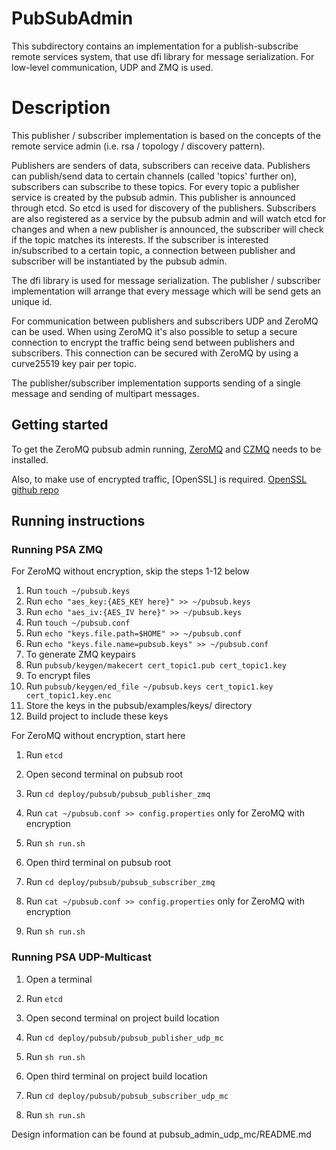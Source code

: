 # PubSubAdmin

This subdirectory contains an implementation for a publish-subscribe remote services system, that use dfi library for message serialization.
For low-level communication, UDP and ZMQ is used.

# Description

This publisher / subscriber implementation is based on the concepts of the remote service admin (i.e. rsa / topology / discovery pattern).

Publishers are senders of data, subscribers can receive data. Publishers can publish/send data to certain channels (called 'topics' further on), subscribers can subscribe to these topics. For every topic a publisher service is created by the pubsub admin. This publisher is announced through etcd. So etcd is used for discovery of the publishers. Subscribers are also registered as a service by the pubsub admin and will watch etcd for changes and when a new publisher is announced, the subscriber will check if the topic matches its interests. If the subscriber is interested in/subscribed to a certain topic, a connection between publisher and subscriber will be instantiated by the pubsub admin.

The dfi library is used for message serialization. The publisher / subscriber implementation will arrange that every message which will be send gets an unique id. 

For communication between publishers and subscribers UDP and ZeroMQ can be used. When using ZeroMQ it's also possible to setup a secure connection to encrypt the traffic being send between publishers and subscribers. This connection can be secured with ZeroMQ by using a curve25519 key pair per topic.

The publisher/subscriber implementation supports sending of a single message and sending of multipart messages.

## Getting started

To get the ZeroMQ pubsub admin running, [ZeroMQ](https://github.com/zeromq/libzmq) and [CZMQ](https://github.com/zeromq/czmq) needs to be installed.

Also, to make use of encrypted traffic, [OpenSSL] is required.
[OpenSSL github repo](https://github.com/openssl/openssl)

## Running instructions

### Running PSA ZMQ

For ZeroMQ without encryption, skip the steps 1-12 below
1. Run `touch ~/pubsub.keys`
1. Run `echo "aes_key:{AES_KEY here}" >> ~/pubsub.keys`
1. Run `echo "aes_iv:{AES_IV here}" >> ~/pubsub.keys`
1. Run `touch ~/pubsub.conf`
1. Run `echo "keys.file.path=$HOME" >> ~/pubsub.conf`
1. Run `echo "keys.file.name=pubsub.keys" >> ~/pubsub.conf`
1. To generate ZMQ keypairs
1. Run `pubsub/keygen/makecert cert_topic1.pub cert_topic1.key`
1. To encrypt files
1. Run `pubsub/keygen/ed_file ~/pubsub.keys cert_topic1.key cert_topic1.key.enc`
1. Store the keys in the pubsub/examples/keys/ directory
1. Build project to include these keys

For ZeroMQ without encryption, start here

1. Run `etcd`

1. Open second terminal on pubsub root
1. Run `cd deploy/pubsub/pubsub_publisher_zmq`
1. Run `cat ~/pubsub.conf >> config.properties` only for ZeroMQ with encryption
1. Run `sh run.sh`

1. Open third terminal on pubsub root
1. Run `cd deploy/pubsub/pubsub_subscriber_zmq`
1. Run `cat ~/pubsub.conf >> config.properties` only for ZeroMQ with encryption
1. Run `sh run.sh`

### Running PSA UDP-Multicast

1. Open a terminal
1. Run `etcd`

1. Open second terminal on project build location
1. Run `cd deploy/pubsub/pubsub_publisher_udp_mc`
1. Run `sh run.sh`

1. Open third terminal on project build location
1. Run `cd deploy/pubsub/pubsub_subscriber_udp_mc`
1. Run `sh run.sh`

Design information can be found at pubsub\_admin\_udp_mc/README.md

